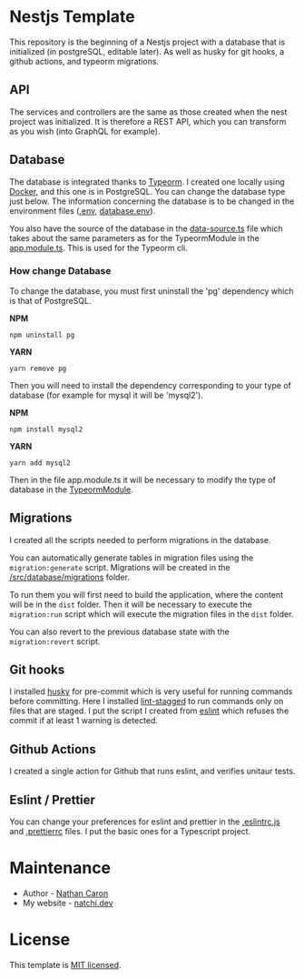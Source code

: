# Nestjs Template

This repository is the beginning of a Nestjs project with a database that is initialized (in postgreSQL, editable later). As well as husky for git hooks, a github actions, and typeorm migrations.

## API

The services and controllers are the same as those created when the nest project was initialized.
It is therefore a REST API, which you can transform as you wish (into GraphQL for example).

## Database

The database is integrated thanks to [Typeorm](https://typeorm.io). I created one locally using [Docker](https://www.docker.com), and this one is in PostgreSQL. You can change the database type just below. The information concerning the database is to be changed in the environment files ([.env](/.env), [database.env](database.env)).

You also have the source of the database in the [data-source.ts](/src/database/data-source.ts) file which takes about the same parameters as for the TypeormModule in the [app.module.ts](/src/app.module.ts). This is used for the Typeorm cli.

### How change Database

To change the database, you must first uninstall the 'pg' dependency which is that of PostgreSQL.

**NPM**

```
npm uninstall pg
```

**YARN**

```
yarn remove pg
```

Then you will need to install the dependency corresponding to your type of database (for example for mysql it will be 'mysql2').

**NPM**

```
npm install mysql2
```

**YARN**

```
yarn add mysql2
```

Then in the file app.module.ts it will be necessary to modify the type of database in the [TypeormModule](/src/app.module.ts#L18).

## Migrations

I created all the scripts needed to perform migrations in the database.

You can automatically generate tables in migration files using the `migration:generate` script. Migrations will be created in the [/src/database/migrations](/src/database/migrations) folder.

To run them you will first need to build the application, where the content will be in the `dist` folder. Then it will be necessary to execute the `migration:run` script which will execute the migration files in the `dist` folder.

You can also revert to the previous database state with the `migration:revert` script.

## Git hooks

I installed [husky](https://typicode.github.io/husky) for pre-commit which is very useful for running commands before committing.
Here I installed [lint-stagged](https://github.com/okonet/lint-staged) to run commands only on files that are staged. I put the script I created from [eslint](https://eslint.org) which refuses the commit if at least 1 warning is detected.

## Github Actions

I created a single action for Github that runs eslint, and verifies unitaur tests.

## Eslint / Prettier

You can change your preferences for eslint and prettier in the [.eslintrc.js](/.eslintrc.js) and [.prettierrc](.prettierrc) files. I put the basic ones for a Typescript project.

# Maintenance

- Author - [Nathan Caron](mailto:caron.nathan@hotmail.com)
- My website - [natchi.dev](https://natchi.dev)

# License

This template is [MIT licensed](/LICENSE).
